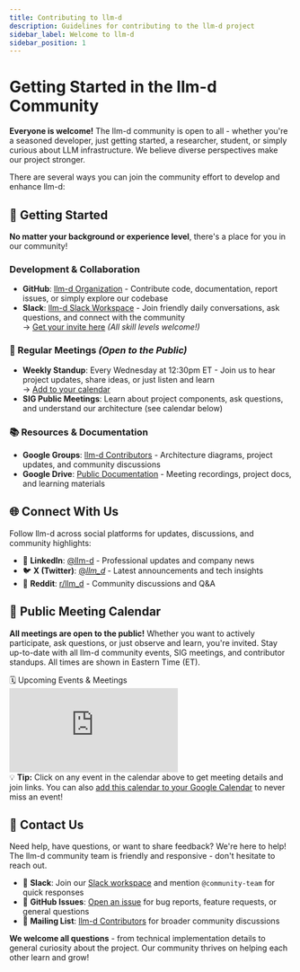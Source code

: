 ```yaml
---
title: Contributing to llm-d
description: Guidelines for contributing to the llm-d project
sidebar_label: Welcome to llm-d
sidebar_position: 1
---
```


# Getting Started in the llm-d Community

**Everyone is welcome!** The llm-d community is open to all - whether you're a seasoned developer, just getting started, a researcher, student, or simply curious about LLM infrastructure. We believe diverse perspectives make our project stronger.

There are several ways you can join the community effort to develop and enhance llm-d:

## 🚀 Getting Started

**No matter your background or experience level**, there's a place for you in our community!

### Development & Collaboration
- **GitHub**: [llm-d Organization](https://github.com/llm-d) - Contribute code, documentation, report issues, or simply explore our codebase
- **Slack**: [llm-d Slack Workspace](https://llm-d.slack.com) - Join friendly daily conversations, ask questions, and connect with the community  
  → [Get your invite here](https://inviter.co/llm-d-slack) *(All skill levels welcome!)*

### 📅 Regular Meetings *(Open to the Public)*
- **Weekly Standup**: Every Wednesday at 12:30pm ET - Join us to hear project updates, share ideas, or just listen and learn  
  → [Add to your calendar](https://calendar.google.com/calendar/u/0?cid=NzA4ZWNlZDY0NDBjYjBkYzA3NjdlZTNhZTk2NWQ2ZTc1Y2U5NTZlMzA5MzhmYTAyZmQ3ZmU1MDJjMDBhNTRiNEBncm91cC5jYWxlbmRhci5nb29nbGUuY29t)
- **SIG Public Meetings**: Learn about project components, ask questions, and understand our architecture (see calendar below)

### 📚 Resources & Documentation
- **Google Groups**: [llm-d Contributors](https://groups.google.com/g/llm-d-contributors) - Architecture diagrams, project updates, and community discussions
- **Google Drive**: [Public Documentation](https://drive.google.com/drive/folders/1cN2YQiAZFJD_cb1ivlyukuNwecnin6lZ) - Meeting recordings, project docs, and learning materials

## 🌐 Connect With Us

Follow llm-d across social platforms for updates, discussions, and community highlights:

- 💼 **LinkedIn**: [@llm-d](https://linkedin.com/company/llm-d) - Professional updates and company news
- 🐦 **X (Twitter)**: [@_llm_d_](https://x.com/_llm_d_) - Latest announcements and tech insights  
- 🤖 **Reddit**: [r/llm_d](https://www.reddit.com/r/llm_d/) - Community discussions and Q&A

## 📅 Public Meeting Calendar

**All meetings are open to the public!** Whether you want to actively participate, ask questions, or just observe and learn, you're invited. Stay up-to-date with all llm-d community events, SIG meetings, and contributor standups. All times are shown in Eastern Time (ET).

<div style={{
  marginTop: '24px',
  padding: '20px',
  backgroundColor: 'var(--ifm-background-surface-color)',
  borderRadius: '8px',
  border: '1px solid var(--ifm-color-emphasis-200)',
  boxShadow: '0 2px 4px rgba(0,0,0,0.1)'
}}>
  <div style={{
    display: 'flex',
    alignItems: 'center',
    gap: '8px',
    marginBottom: '16px',
    fontSize: '16px',
    fontWeight: '600',
    color: 'var(--ifm-color-primary)'
  }}>
    <span style={{fontSize: '20px'}}>🗓️</span>
    Upcoming Events & Meetings
  </div>
  
  <div style={{position: 'relative', width: '100%', height: '600px', overflow: 'hidden', borderRadius: '6px'}}>
    <iframe 
      src="https://calendar.google.com/calendar/embed?height=600&wkst=2&ctz=America%2FNew_York&title=llm-d%20Public%20Meetings&showPrint=0&mode=AGENDA&showCalendars=0&showTabs=0&src=NzA4ZWNlZDY0NDBjYjBkYzA3NjdlZTNhZTk2NWQ2ZTc1Y2U5NTZlMzA5MzhmYTAyZmQ3ZmU1MDJjMDBhNTRiNEBncm91cC5jYWxlbmRhci5nb29nbGUuY29t&color=%23f09300" 
      style={{
        borderWidth: 0,
        width: '100%',
        height: '100%',
        minWidth: '320px'
      }} 
      frameBorder="0" 
      scrolling="no">
    </iframe>
  </div>
  
  <div style={{
    marginTop: '12px',
    padding: '12px',
    backgroundColor: 'var(--ifm-color-emphasis-100)',
    borderRadius: '4px',
    fontSize: '14px',
    color: 'var(--ifm-color-emphasis-700)'
  }}>
    💡 <strong>Tip:</strong> Click on any event in the calendar above to get meeting details and join links. 
    You can also <a href="https://calendar.google.com/calendar/u/0?cid=NzA4ZWNlZDY0NDBjYjBkYzA3NjdlZTNhZTk2NWQ2ZTc1Y2U5NTZlMzA5MzhmYTAyZmQ3ZmU1MDJjMDBhNTRiNEBncm91cC5jYWxlbmRhci5nb29nbGUuY29t" target="_blank">add this calendar to your Google Calendar</a> to never miss an event!
  </div>
</div>

## 💬 Contact Us

Need help, have questions, or want to share feedback? We're here to help! The llm-d community team is friendly and responsive - don't hesitate to reach out.

- 💬 **Slack**: Join our [Slack workspace](https://llm-d.slack.com) and mention `@community-team` for quick responses
- 🐛 **GitHub Issues**: [Open an issue](https://github.com/llm-d/llm-d/issues) for bug reports, feature requests, or general questions  
- 📧 **Mailing List**: [llm-d Contributors](https://groups.google.com/g/llm-d-contributors) for broader community discussions

**We welcome all questions** - from technical implementation details to general curiosity about the project. Our community thrives on helping each other learn and grow!
